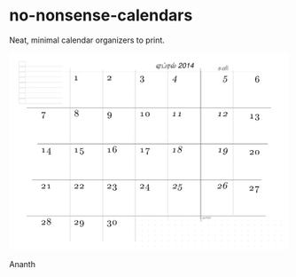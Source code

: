 no-nonsense-calendars
=====================

Neat, minimal calendar organizers to print.

![April 2014 Calendar](images/2014-04_apr--no-nonsense-calendar.png "April 2014, No Nonsense Calendar")


Ananth
